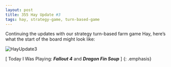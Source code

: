 ```yaml
---
layout: post
title: 355 Hay Update #3
tags: hay, strategy-game, turn-based-game
---
```

Continuing the updates with our strategy turn-based farm game Hay, here’s what the start of the board might look like:

![HayUpdate3](/img/games/355_Hay_Update_3_.png "HayUpdate3")

[ Today I Was Playing: ***Fallout 4*** and ***Dragon Fin Soup*** ]
{: .emphasis}